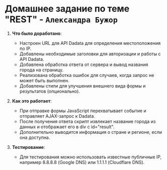 # Домашнее задание по теме "REST" - `Александра Бужор`

1. **Что было доработано**:
   - Настроен URL для API Dadata для определения местоположения по IP.
   - Добавлены необходимые заголовки для авторизации и работы с API Dadata.
   - Добавлена обработка ответа от сервера и вывод названия города на страницу.
   - Реализована обработка ошибок для случаев, когда запрос не может быть выполнен.
   - Добавлены стили для улучшения внешнего вида формы и результатов (опционально).

2. **Как это работает**:
   - При отправке формы JavaScript перехватывает событие и отправляет AJAX-запрос к Dadata.
   - После получения ответа скрипт извлекает название города из данных и отображает его в div с id="result".
   - Дополнительно выводится информация о стране и регионе, если она доступна.

3. **Тестирование**:
   - Для тестирования можно использовать известные публичные IP, например 8.8.8.8 (Google DNS) или 1.1.1.1 (Cloudflare DNS).
